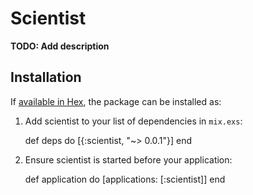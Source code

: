 # Scientist

**TODO: Add description**

## Installation

If [available in Hex](https://hex.pm/docs/publish), the package can be installed as:

  1. Add scientist to your list of dependencies in `mix.exs`:

        def deps do
          [{:scientist, "~> 0.0.1"}]
        end

  2. Ensure scientist is started before your application:

        def application do
          [applications: [:scientist]]
        end
